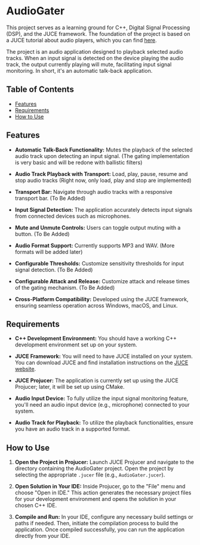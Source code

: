 # AudioGater

This project serves as a learning ground for C++, Digital Signal Processing (DSP), and the JUCE framework. The foundation of the project is based on a JUCE tutorial about audio players, which you can find [here](https://docs.juce.com/master/tutorial_playing_sound_files.html).

The project is an audio application designed to playback selected audio tracks. When an input signal is detected on the device playing the audio track, the output currently playing will mute, facilitating input signal monitoring. In short, it's an automatic talk-back application.

## Table of Contents

- [Features](#features)
- [Requirements](#requirements)
- [How to Use](#how-to-use)

## Features

- **Automatic Talk-Back Functionality:** Mutes the playback of the selected audio track upon detecting an input signal. (The gating implementation is very basic and will be redone with ballistic filters)

- **Audio Track Playback with Transport:** Load, play, pause, resume and stop audio tracks (Right now, only load, play and stop are implemented)

- **Transport Bar:** Navigate through audio tracks with a responsive transport bar. (To Be Added)

- **Input Signal Detection:** The application accurately detects input signals from connected devices such as microphones.

- **Mute and Unmute Controls:** Users can toggle output muting with a button. (To Be Added)

- **Audio Format Support:** Currently supports MP3 and WAV. (More formats will be added later)

- **Configurable Thresholds:** Customize sensitivity thresholds for input signal detection. (To Be Added)

- **Configurable Attack and Release:** Customize attack and release times of the gating mechanism. (To Be Added)

- **Cross-Platform Compatibility:** Developed using the JUCE framework, ensuring seamless operation across Windows, macOS, and Linux.

## Requirements

- **C++ Development Environment:** You should have a working C++ development environment set up on your system.

- **JUCE Framework:** You will need to have JUCE installed on your system. You can download JUCE and find installation instructions on the [JUCE website](https://juce.com/download/).

- **JUCE Projucer:** The application is currently set up using the JUCE Projucer; later, it will be set up using CMake.

- **Audio Input Device:** To fully utilize the input signal monitoring feature, you'll need an audio input device (e.g., microphone) connected to your system.

- **Audio Track for Playback:** To utilize the playback functionalities, ensure you have an audio track in a supported format.

## How to Use

1. **Open the Project in Projucer:** Launch JUCE Projucer and navigate to the directory containing the AudioGater project. Open the project by selecting the appropriate `.jucer` file (e.g., `AudioGater.jucer`).

2. **Open Solution in Your IDE:** Inside Projucer, go to the "File" menu and choose "Open in IDE." This action generates the necessary project files for your development environment and opens the solution in your chosen C++ IDE.

3. **Compile and Run:** In your IDE, configure any necessary build settings or paths if needed. Then, initiate the compilation process to build the application. Once compiled successfully, you can run the application directly from your IDE.
